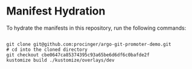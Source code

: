 
# Manifest Hydration

To hydrate the manifests in this repository, run the following commands:

```shell

git clone git@github.com:procinger/argo-git-promoter-demo.git
# cd into the cloned directory
git checkout cbe0647ca85374395c93a65be6d6df6c0bafde2f
kustomize build ./kustomize/overlays/dev
```
